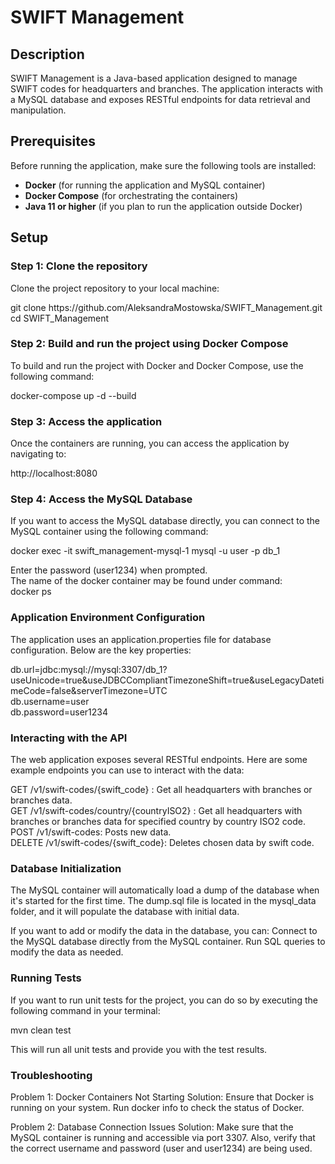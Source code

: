 # SWIFT Management

## Description
SWIFT Management is a Java-based application designed to manage SWIFT codes for headquarters and branches. 
The application interacts with a MySQL database and exposes RESTful endpoints for data retrieval and manipulation.

## Prerequisites
Before running the application, make sure the following tools are installed:
- **Docker** (for running the application and MySQL container)
- **Docker Compose** (for orchestrating the containers)
- **Java 11 or higher** (if you plan to run the application outside Docker)

## Setup

### Step 1: Clone the repository

Clone the project repository to your local machine:

<p>
  git clone https://github.com/AleksandraMostowska/SWIFT_Management.git<br>
  cd SWIFT_Management
</p>



### Step 2: Build and run the project using Docker Compose
To build and run the project with Docker and Docker Compose, use the following command:

docker-compose up -d --build


### Step 3: Access the application
Once the containers are running, you can access the application by navigating to:

http://localhost:8080


### Step 4: Access the MySQL Database
If you want to access the MySQL database directly, you can connect to the MySQL container using the following command:

docker exec -it swift_management-mysql-1 mysql -u user -p db_1

<p>
  Enter the password (user1234) when prompted.<br>
  The name of the docker container may be found under command:<br>
  docker ps 
</p>

### Application Environment Configuration

The application uses an application.properties file for database configuration. Below are the key properties:

<p>
  db.url=jdbc:mysql://mysql:3307/db_1?useUnicode=true&useJDBCCompliantTimezoneShift=true&useLegacyDatetimeCode=false&serverTimezone=UTC<br>
  db.username=user<br>
  db.password=user1234
</p>



### Interacting with the API
The web application exposes several RESTful endpoints. Here are some example endpoints you can use to interact with the data:

<p>
  GET /v1/swift-codes/{swift_code} : Get all headquarters with branches or branches data.<br>
  GET /v1/swift-codes/country/{countryISO2} : Get all headquarters with branches or branches data for specified country by country ISO2 code.<br>
  POST /v1/swift-codes: Posts new data.<br>
  DELETE /v1/swift-codes/{swift_code}: Deletes chosen data by swift code.<br>
</p>

### Database Initialization
The MySQL container will automatically load a dump of the database when it's started for the first time. 
The dump.sql file is located in the mysql_data folder, and it will populate the database with initial data.

If you want to add or modify the data in the database, you can:
Connect to the MySQL database directly from the MySQL container.
Run SQL queries to modify the data as needed.


### Running Tests
If you want to run unit tests for the project, you can do so by executing the following command in your terminal:

mvn clean test

This will run all unit tests and provide you with the test results.


### Troubleshooting

Problem 1: Docker Containers Not Starting
Solution: Ensure that Docker is running on your system. Run docker info to check the status of Docker.

Problem 2: Database Connection Issues
Solution: Make sure that the MySQL container is running and accessible via port 3307. Also, verify that the correct username and password (user and user1234) are being used.

